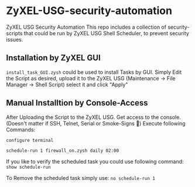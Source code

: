 # ZyXEL-USG-security-automation
ZyXEL USG Security Automation
This repo includes a collection of security-scripts that could be run by ZyXEL USG Shell Scheduler, to prevent security issues.

## Installation by ZyXEL GUI
`install_task_GUI.zysh` could be used to install Tasks by GUI. Simply Edit the Script as desired, upload it to the ZyXEL USG (Maintenance -> File Manager -> Shell Script) select it and click "Apply"

## Manual Installtion by Console-Access
After Uploading the Script to the ZyXEL USG. Get access to the console. (Doesn't matter if SSH, Telnet, Serial or Smoke-Signs 🤣)
Execute following Commands:

`configure terminal`

`schedule-run 1 firewall_on.zysh daily 02:00`

If you like to verify the scheduled task you could use following command: `show schedule-run`

To Remove the scheduled task simply use: `no schedule-run 1`
